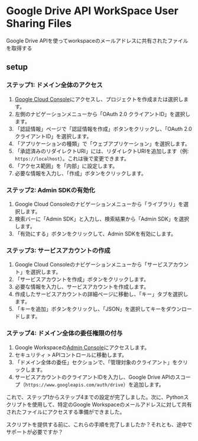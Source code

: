 # Google Drive API WorkSpace User Sharing Files

Google Drive APIを使ってworkspaceのメールアドレスに共有されたファイルを取得する

## setup

### ステップ1: ドメイン全体のアクセス

1. [Google Cloud Console](https://console.cloud.google.com/)にアクセスし、プロジェクトを作成または選択します。
2. 左側のナビゲーションメニューから「OAuth 2.0 クライアントID」を選択します。
3. 「認証情報」ページで「認証情報を作成」ボタンをクリックし、「OAuth 2.0 クライアントID」を選択します。
4. 「アプリケーションの種類」で「ウェブアプリケーション」を選択します。
5. 「承認済みのリダイレクトURI」には、リダイレクトURIを追加します（例: `https://localhost`）。これは後で変更できます。
6. 「アクセス範囲」を「内部」に設定します。
7. 必要な情報を入力し、「作成」ボタンをクリックします。

### ステップ2: Admin SDKの有効化

1. Google Cloud Consoleのナビゲーションメニューから「ライブラリ」を選択します。
2. 検索バーに「Admin SDK」と入力し、検索結果から「Admin SDK」を選択します。
3. 「有効にする」ボタンをクリックして、Admin SDKを有効にします。

### ステップ3: サービスアカウントの作成

1. Google Cloud Consoleのナビゲーションメニューから「サービスアカウント」を選択します。
2. 「サービスアカウントを作成」ボタンをクリックします。
3. 必要な情報を入力し、サービスアカウントを作成します。
4. 作成したサービスアカウントの詳細ページに移動し、「キー」タブを選択します。
5. 「キーを追加」ボタンをクリックし、「JSON」を選択してキーをダウンロードします。

### ステップ4: ドメイン全体の委任権限の付与

1. Google Workspaceの[Admin Console](https://admin.google.com/)にアクセスします。
2. セキュリティ > APIコントロールに移動します。
3. 「ドメイン全体の委任」セクションで、「管理対象のクライアント」をクリックします。
4. サービスアカウントのクライアントIDを入力し、Google Drive APIのスコープ（`https://www.googleapis.com/auth/drive`）を追加します。

これで、ステップ1からステップ4までの設定が完了しました。次に、Pythonスクリプトを使用して、特定のGoogle Workspaceのメールアドレスに対して共有されたファイルにアクセスする準備ができました。

スクリプトを提供する前に、これらの手順を完了しましたか？それとも、途中でサポートが必要ですか？
